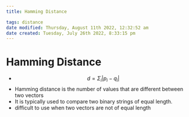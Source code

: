 ```yaml
---
title: Hamming Distance

tags: distance 
date modified: Thursday, August 11th 2022, 12:32:52 am
date created: Tuesday, July 26th 2022, 8:33:15 pm
---
```


# Hamming Distance
- $$d = \Sigma_{i}|p_{i}- q_{i}|$$
- Hamming distance is the number of values that are different between two vectors
- It is typically used to compare two binary strings of equal length.
- difficult to use when two vectors are not of equal length

